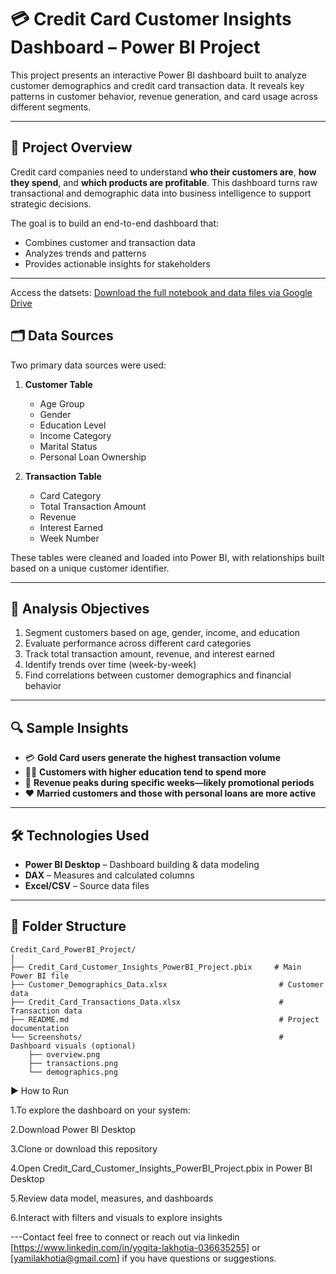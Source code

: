 # 💳 Credit Card Customer Insights Dashboard – Power BI Project

This project presents an interactive Power BI dashboard built to analyze customer demographics and credit card transaction data. It reveals key patterns in customer behavior, revenue generation, and card usage across different segments.

---

## 🚀 Project Overview

Credit card companies need to understand **who their customers are**, **how they spend**, and **which products are profitable**. This dashboard turns raw transactional and demographic data into business intelligence to support strategic decisions.

The goal is to build an end-to-end dashboard that:
- Combines customer and transaction data
- Analyzes trends and patterns
- Provides actionable insights for stakeholders

---

Access the datsets:
[Download the full notebook and data files via Google Drive](https://drive.google.com/drive/folders/15X22CXM48BA6wEw7PMzK4bX66N-tiTST)

## 🗂 Data Sources

Two primary data sources were used:
1. **Customer Table**  
   - Age Group  
   - Gender  
   - Education Level  
   - Income Category  
   - Marital Status  
   - Personal Loan Ownership  

2. **Transaction Table**  
   - Card Category  
   - Total Transaction Amount  
   - Revenue  
   - Interest Earned  
   - Week Number  

These tables were cleaned and loaded into Power BI, with relationships built based on a unique customer identifier.

---

## 🎯 Analysis Objectives

1. Segment customers based on age, gender, income, and education
2. Evaluate performance across different card categories
3. Track total transaction amount, revenue, and interest earned
4. Identify trends over time (week-by-week)
5. Find correlations between customer demographics and financial behavior

---

## 🔍 Sample Insights

- 💳 **Gold Card users generate the highest transaction volume**
- 👩‍🎓 **Customers with higher education tend to spend more**
- 💸 **Revenue peaks during specific weeks—likely promotional periods**
- ❤️ **Married customers and those with personal loans are more active**

---

## 🛠 Technologies Used

- **Power BI Desktop** – Dashboard building & data modeling
- **DAX** – Measures and calculated columns
- **Excel/CSV** – Source data files
  

---

## 📁 Folder Structure

```plaintext
Credit_Card_PowerBI_Project/
│
├── Credit_Card_Customer_Insights_PowerBI_Project.pbix     # Main Power BI file
├── Customer_Demographics_Data.xlsx                         # Customer data
├── Credit_Card_Transactions_Data.xlsx                      # Transaction data
├── README.md                                               # Project documentation
└── Screenshots/                                            # Dashboard visuals (optional)
    ├── overview.png
    ├── transactions.png
    └── demographics.png
```

▶️ How to Run 

1.To explore the dashboard on your system:

2.Download Power BI Desktop

3.Clone or download this repository

4.Open Credit_Card_Customer_Insights_PowerBI_Project.pbix in Power BI Desktop

5.Review data model, measures, and dashboards

6.Interact with filters and visuals to explore insights

---Contact feel free to connect or reach out via linkedin [https://www.linkedin.com/in/yogita-lakhotia-036635255] or [yamilakhotia@gmail.com] if you have questions or suggestions.
